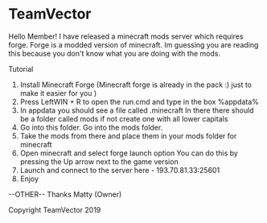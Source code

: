 # TeamVector
Hello Member!
I have released a minecraft mods server which requires forge. Forge is a modded version of minecraft. Im guessing you are reading this because you don't know what you are doing with the mods.

Tutorial
1) Install Minecraft Forge
	(Minecraft forge is already in the pack :) just to make it easier for you )
2) Press LeftWIN + R to open the run.cmd and type in the box %appdata%
3) In appdata you should see a file called .minecraft In there there should be a folder called mods if not create one with all lower capitals
4) Go into this folder. Go into the mods folder.
5) Take the mods from there and place them in your mods folder for minecraft
6) Open minecraft and select forge launch option
	You can do this by pressing the Up arrow next to the game version
7) Launch and connect to the server here - 193.70.81.33:25601
8) Enjoy

--OTHER--
Thanks
Matty (Owner)

Copyright TeamVector 2019

